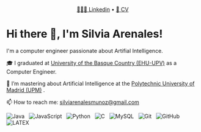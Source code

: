 <p align="center">
  <a href="https://es.linkedin.com/in/silvia-arenales"> 👩🏽‍💼 Linkedin</a> •
  <a href="https://drive.google.com/file/d/1FIUCWlIfqEICqXy-3Xw1jhEQ6_9JwYot/view?usp=sharing"> 🔖 CV </a> 
</p>

# Hi there 👋, I'm Silvia Arenales!

I'm a computer engineer passionate about Artifial Intelligence.

🎓 I graduated at <a href="https://www.ehu.eus/es/web/informatika-fakultatea">University of the Basque Country (EHU-UPV)</a> as a Computer Engineer.

🌱 I’m mastering about Artificial Intelligence at the <a href="https://www.upm.es/">Polytechnic University of Madrid (UPM)</a> .

📫 How to reach me: silviarenalesmunoz@gmail.com

![Java](https://img.shields.io/badge/-Java-black?logo=java&style=social)&nbsp;&nbsp;
![JavaScript](https://img.shields.io/badge/-JavaScript-black?logo=javascript&style=social)&nbsp;&nbsp;
![Python](https://img.shields.io/badge/-Python-black?logo=Python&style=social)&nbsp;&nbsp;
![C](https://img.shields.io/badge/-C-black?logo=c&style=social)&nbsp;&nbsp;
![MySQL](https://img.shields.io/badge/-MySQL-black?logo=mysql&style=social)&nbsp;&nbsp;
![Git](https://img.shields.io/badge/-Git-black?logo=git&style=social)&nbsp;&nbsp;
![GitHub](https://img.shields.io/badge/-GitHub-black?logo=github&style=social)&nbsp;&nbsp;
![LATEX](https://img.shields.io/badge/-LATEX-black?logo=latex&style=social)&nbsp;&nbsp;



